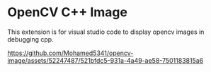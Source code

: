   # OpenCV C++ Image

This extension is for visual studio code to display opencv images in debugging cpp.



https://github.com/Mohamed5341/opencv-image/assets/52247487/521bfdc5-931a-4a49-ae58-7501183815a6


